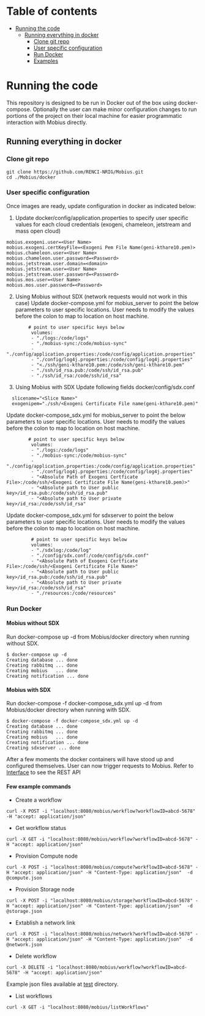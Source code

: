 # Table of contents

 - [Running the code](#run1)
   - [Running everything in docker](#run2)
     - [Clone git repo](#clone)
     - [User specific configuration](#config)
     - [Run Docker](#docker)
     - [Examples](#examples)
 
# <a name="run1"></a>Running the code
This repository is designed to be run in Docker out of the box using docker-compose. Optionally the user can make minor configuration changes to run portions of the project on their local machine for easier programmatic interaction with Mobius directly.

## <a name="run2"></a>Running everything in docker
### <a name="clone"></a>Clone git repo
```
git clone https://github.com/RENCI-NRIG/Mobius.git
cd ./Mobius/docker
```
### <a name="config"></a>User specific configuration
Once images are ready, update configuration in docker as indicated below:
1. Update docker/config/application.properties to specify user specific values for each cloud credentials (exogeni, chameleon, jetstream and mass open cloud) 
```
mobius.exogeni.user=<User Name>
mobius.exogeni.certKeyFile=<Exogeni Pem File Name(geni-kthare10.pem)>
mobius.chameleon.user=<User Name>
mobius.chameleon.user.password=<Password>
mobius.jetstream.user.domain=<domain>
mobius.jetstream.user=<User Name>
mobius.jetstream.user.password=<Password>
mobius.mos.user=<User Name>
mobius.mos.user.password=<Password>
```
2. Using Mobius without SDX (network requests would not work in this case)
Update docker-compose.yml for mobius_server to point the below parameters to user specific locations. 
User needs to modify the values before the colon to map to location on host machine.
```
        # point to user specific keys below
         volumes:
         - "./logs:/code/logs"
         - "./mobius-sync:/code/mobius-sync"
         - "./config/application.properties:/code/config/application.properties"
         - "./config/log4j.properties:/code/config/log4j.properties"
         - "<./ssh/geni-kthare10.pem:/code/ssh/geni-kthare10.pem"
         - "./ssh/id_rsa.pub:/code/ssh/id_rsa.pub"
         - "./ssh/id_rsa:/code/ssh/id_rsa"
```

3. Using Mobius with SDX 
Update following fields docker/config/sdx.conf
```
  slicename="<Slice Name>"
  exogenipem="./ssh/<Exogeni Certificate File name(geni-kthare10.pem)"
```
Update docker-compose_sdx.yml for mobius_server to point the below parameters to user specific locations. User needs to modify the values before the colon to map to location on host machine.
```
        # point to user specific keys below
         volumes:
         - "./logs:/code/logs"
         - "./mobius-sync:/code/mobius-sync"
         - "./config/application.properties:/code/config/application.properties"
         - "./config/log4j.properties:/code/config/log4j.properties"
         - "<Absolute Path of Exogeni Certficate File>:/code/ssh/<Exogeni Certificate File Name(geni-kthare10.pem)>"
         - "<Absolute path to User public key>/id_rsa.pub:/code/ssh/id_rsa.pub"
         - "<Absolute path to User private key>/id_rsa:/code/ssh/id_rsa"
```
Update docker-compose_sdx.yml for sdxserver to point the below parameters to user specific locations. User needs to modify the values before the colon to map to location on host machine.
```
         # point to user specific keys below
         volumes:
         - "./sdxlog:/code/log"
         - "./config/sdx.conf:/code/config/sdx.conf"
         - "<Absolute Path of Exogeni Certficate File>:/code/ssh/<Exogeni Certificate File Name>"
         - "<Absolute path to User public key>/id_rsa.pub:/code/ssh/id_rsa.pub"
         - "<Absolute path to User private key>/id_rsa:/code/ssh/id_rsa"
         - "./resources:/code/resources"
```

### <a name="run3"></a>Run Docker
#### Mobius without SDX
Run docker-compose up -d from Mobius/docker directory when running without SDX.

```
$ docker-compose up -d
Creating database ... done
Creating rabbitmq ... done
Creating mobius   ... done
Creating notification ... done
```
#### Mobius with SDX
Run docker-compose -f docker-compose_sdx.yml up -d from Mobius/docker directory when running with SDX.
```
$ docker-compose -f docker-compose_sdx.yml up -d
Creating database ... done
Creating rabbitmq ... done
Creating mobius   ... done
Creating notification ... done
Creating sdxserver ... done
```
After a few moments the docker containers will have stood up and configured themselves. User can now trigger requests to Mobius. Refer to [Interface](../mobius/Interface.md) to see the REST API

#### <a name="example"></a>Few example commands
- Create a workflow
```
curl -X POST -i "localhost:8080/mobius/workflow?workflowID=abcd-5678" -H "accept: application/json"
```
- Get workflow status
```
curl -X GET -i "localhost:8080/mobius/workflow?workflowID=abcd-5678" -H "accept: application/json"
```
- Provision Compute node
```
curl -X POST -i "localhost:8080/mobius/compute?workflowID=abcd-5678" -H "accept: application/json" -H "Content-Type: application/json"  -d @compute.json
```
- Provision Storage node
```
curl -X POST -i "localhost:8080/mobius/storage?workflowID=abcd-5678" -H "accept: application/json" -H "Content-Type: application/json"  -d @storage.json
```
- Extablish a network link
```
curl -X POST -i "localhost:8080/mobius/network?workflowID=abcd-5678" -H "accept: application/json" -H "Content-Type: application/json"  -d @network.json
```
- Delete workflow
```
curl -X DELETE -i "localhost:8080/mobius/workflow?workflowID=abcd-5678" -H "accept: application/json"
```

Example json files available at [test](https://github.com/RENCI-NRIG/Mobius/tree/master/mobius/test) directory.
- List workflows
```
curl -X GET -i "localhost:8080/mobius/listWorkflows"
```
